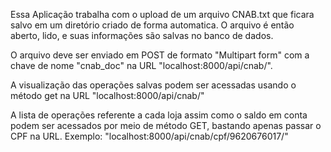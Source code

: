 Essa Aplicação trabalha com o upload de um arquivo CNAB.txt que ficara salvo em um diretório criado de forma automatica. O arquivo é então aberto, lido, e suas informações são salvas no banco de dados.

O arquivo deve ser enviado em POST de formato "Multipart form" com a chave de nome "cnab_doc" na URL "localhost:8000/api/cnab/".

A visualização das operações salvas podem ser acessadas usando o método get na URL "localhost:8000/api/cnab/"

A lista de operações referente a cada loja assim como o saldo em conta podem ser acessados por meio de método GET, bastando apenas passar o CPF na URL. Exemplo: "localhost:8000/api/cnab/cpf/9620676017/"